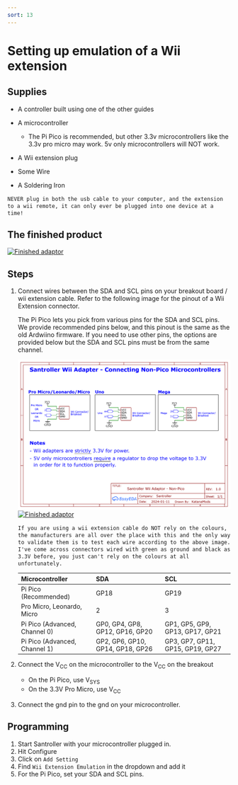 ```yaml
---
sort: 13
---
```


# Setting up emulation of a Wii extension

## Supplies

- A controller built using one of the other guides

- A microcontroller

  - The Pi Pico is recommended, but other 3.3v microcontrollers like the 3.3v pro micro may work. 5v only microcontrollers will NOT work.

- A Wii extension plug
- Some Wire
- A Soldering Iron

```danger
NEVER plug in both the usb cable to your computer, and the extension to a wii remote, it can only ever be plugged into one device at a time!
```

## The finished product

[![Finished adaptor](/assets/images/adaptor.jpg)](/assets/images/adaptor.jpg)

## Steps

1.  Connect wires between the SDA and SCL pins on your breakout board / wii extension cable.
    Refer to the following image for the pinout of a Wii Extension connector.

    The Pi Pico lets you pick from various pins for the SDA and SCL pins. We provide recommended pins below, and this pinout is the same as the old Ardwiino firmware. If you need to use other pins, the options are provided below but the SDA and SCL pins must be from the same channel.

    [![pinout](/assets/images/wii.png)](/assets/images/wii.png) [![Finished adaptor](/assets/images/wii-ext.jpg)](/assets/images/wii-ext.jpg)

    ```danger
    If you are using a wii extension cable do NOT rely on the colours, the manufacturers are all over the place with this and the only way to validate them is to test each wire according to the above image. I've come across connectors wired with green as ground and black as 3.3V before, you just can't rely on the colours at all unfortunately.
    ```

    | Microcontroller               | SDA                              | SCL                              |
    | ----------------------------- | -------------------------------- | -------------------------------- |
    | Pi Pico (Recommended)         | GP18                             | GP19                             |
    | Pro Micro, Leonardo, Micro    | 2                                | 3                                |
    | Pi Pico (Advanced, Channel 0) | GP0, GP4, GP8, GP12, GP16, GP20  | GP1, GP5, GP9, GP13, GP17, GP21  |
    | Pi Pico (Advanced, Channel 1) | GP2, GP6, GP10, GP14, GP18, GP26 | GP3, GP7, GP11, GP15, GP19, GP27 |

2.  Connect the V<sub>CC</sub> on the microcontroller to the V<sub>CC</sub> on the breakout
    - On the Pi Pico, use V<sub>SYS</sub>
    - On the 3.3V Pro Micro, use V<sub>CC</sub>
3.  Connect the gnd pin to the gnd on your microcontroller.

## Programming

1.  Start Santroller with your microcontroller plugged in.
3.  Hit Configure
4.  Click on `Add Setting`
5.  Find `Wii Extension Emulation` in the dropdown and add it 
6.  For the Pi Pico, set your SDA and SCL pins.